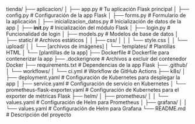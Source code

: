 tienda/
├── aplicacion/
│   ├── app.py                         # Tu aplicación Flask principal
│   ├── config.py                      # Configuración de la app Flask
│   ├── forms.py                       # Formulario de la aplicación
│   ├── inicializacion_datos.py        # Inicialización de datos de la app
│   ├── __init__.py                    # Inicialización del módulo Flask
│   ├── login.py                       # Funcionalidad de login
│   ├── models.py                      # Modelos de base de datos
│   ├── static/                        # Archivos estáticos
│   │   ├── css/
│   │   │   └── style.css
│   │   └── upload/
│   │       └── [archivos de imágenes]
│   └── templates/                     # Plantillas HTML
│       └── [plantillas de la app]
├── Dockerfile                         # Dockerfile para contenerizar la app
├── .dockerignore                      # Archivos a excluir del contenedor Docker
├── requirements.txt                   # Dependencias de la app Flask
├── .github/
│   └── workflows/
│       └── ci.yml                     # Workflow de GitHub Actions
├── k8s/
│   ├── deployment.yaml                # Configuración de Kubernetes para desplegar la app
│   ├── service.yaml                   # Configuración de servicio en Kubernetes
│   └── prometheus-flask-exporter.yaml # Configuración de Kubernetes para el exporter de métricas Flask
├── helm/
│   ├── prometheus/
│   │   └── values.yaml                # Configuración de Helm para Prometheus
│   ├── grafana/
│   │   └── values.yaml                # Configuración de Helm para Grafana
└── README.md                          # Descripción del proyecto
